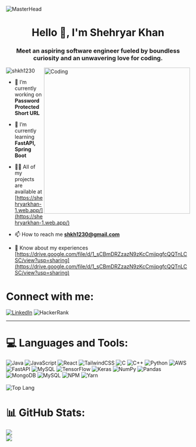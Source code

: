 ![MasterHead](https://upload.wikimedia.org/wikipedia/commons/2/20/Matrix_Digital_rain_banner.gif)
<h1 align="center">Hello 👋, I'm Shehryar Khan</h1>
<h3 align="center">Meet an aspiring software engineer fueled by boundless curiosity and an unwavering love for coding.</h3>
<img align="right" alt="Coding" width="400" src="https://media.tenor.com/YZPnGuPeZv8AAAAd/coding.gif">

<p align="left"> <img src="https://komarev.com/ghpvc/?username=shkh1230&label=Profile%20views&color=0e75b6&style=flat" alt="shkh1230" /> </p>

- 🔭 I’m currently working on **Password Protected Short URL**

- 🌱 I’m currently learning **FastAPI, Spring Boot**

- 👨‍💻 All of my projects are available at [https://shehryarkhan-1.web.app/](https://shehryarkhan-1.web.app/)

- 📫 How to reach me **shkh1230@gmail.com**

- 📄 Know about my experiences [https://drive.google.com/file/d/1_sCBmDRZzazN9zKcCmjjpgfcQQTnLCSC/view?usp=sharing](https://drive.google.com/file/d/1_sCBmDRZzazN9zKcCmjjpgfcQQTnLCSC/view?usp=sharing)
# Connect with me:
[![LinkedIn](https://img.shields.io/badge/linkedin-%230077B5.svg?style=for-the-badge&logo=linkedin&logoColor=white)](https://linkedin.com/in/shkh1230) ![HackerRank](https://img.shields.io/badge/-Hackerrank-2EC866?style=for-the-badge&logo=HackerRank&logoColor=white) 

---
# 💻 Languages and Tools:
![Java](https://img.shields.io/badge/java-%23ED8B00.svg?style=for-the-badge&logo=java&logoColor=white) ![JavaScript](https://img.shields.io/badge/javascript-%23323330.svg?style=for-the-badge&logo=javascript&logoColor=%23F7DF1E) ![React](https://img.shields.io/badge/react-%2320232a.svg?style=for-the-badge&logo=react&logoColor=%2361DAFB)  ![TailwindCSS](https://img.shields.io/badge/tailwindcss-%2338B2AC.svg?style=for-the-badge&logo=tailwind-css&logoColor=white) ![C](https://img.shields.io/badge/c-%2300599C.svg?style=for-the-badge&logo=c&logoColor=white) ![C++](https://img.shields.io/badge/c++-%2300599C.svg?style=for-the-badge&logo=c%2B%2B&logoColor=white) ![Python](https://img.shields.io/badge/python-3670A0?style=for-the-badge&logo=python&logoColor=ffdd54) ![AWS](https://img.shields.io/badge/AWS-%23FF9900.svg?style=for-the-badge&logo=amazon-aws&logoColor=white) ![FastAPI](https://img.shields.io/badge/FastAPI-005571?style=for-the-badge&logo=fastapi) ![MySQL](https://img.shields.io/badge/mysql-%2300f.svg?style=for-the-badge&logo=mysql&logoColor=white) ![TensorFlow](https://img.shields.io/badge/TensorFlow-%23FF6F00.svg?style=for-the-badge&logo=TensorFlow&logoColor=white) ![Keras](https://img.shields.io/badge/Keras-%23D00000.svg?style=for-the-badge&logo=Keras&logoColor=white) ![NumPy](https://img.shields.io/badge/numpy-%23013243.svg?style=for-the-badge&logo=numpy&logoColor=white) ![Pandas](https://img.shields.io/badge/pandas-%23150458.svg?style=for-the-badge&logo=pandas&logoColor=white) ![MongoDB](https://img.shields.io/badge/MongoDB-%234ea94b.svg?style=for-the-badge&logo=mongodb&logoColor=white) ![MySQL](https://img.shields.io/badge/mysql-%2300f.svg?style=for-the-badge&logo=mysql&logoColor=white) ![NPM](https://img.shields.io/badge/NPM-%23000000.svg?style=for-the-badge&logo=npm&logoColor=white) ![Yarn](https://img.shields.io/badge/yarn-%232C8EBB.svg?style=for-the-badge&logo=yarn&logoColor=white)
<br></br>
![Top Lang](https://github-readme-stats.vercel.app/api/top-langs/?username=shkh1230&theme=dracula&hide_border=false&include_all_commits=true&count_private=true&layout=compact&exclude_repo=YOLOvCAPY)
 
# 📊 GitHub Stats:
![](https://github-readme-stats.vercel.app/api?username=shkh1230&theme=dracula&hide_border=false&include_all_commits=true&count_private=true)<br/>
![](https://github-readme-streak-stats.herokuapp.com/?user=shkh1230&theme=dracula&hide_border=false)<br/>


